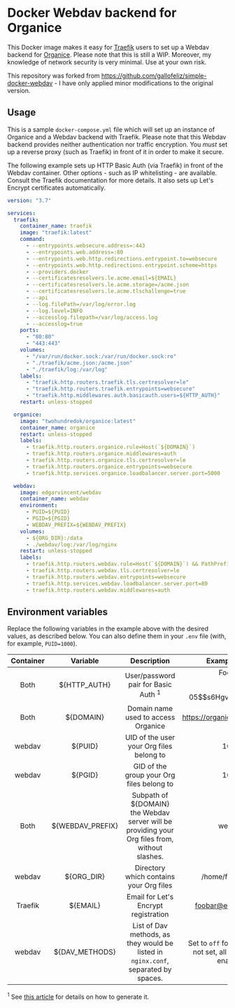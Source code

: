 # Docker Webdav backend for Organice

This Docker image makes it easy for [Traefik](https://traefik.io) users to set up a Webdav backend for [Organice](https://organice.200ok.ch).
Please note that this is still a WIP. Moreover, my knowledge of network security is very minimal. Use at your own risk.

This repository was forked from https://github.com/gallofeliz/simple-docker-webdav - I have only applied minor modifications to the original version.

## Usage

This is a sample `docker-compose.yml` file which will set up an instance of Organice and a Webdav backend with Traefik.
Please note that this Webdav backend provides neither authentication nor traffic encryption. You _must_ set up a reverse proxy (such as Traefik) in front of it in order to make it secure.

The following example sets up HTTP Basic Auth (via Traefik) in front of the Webdav container. Other options - such as IP whitelisting - are available.
Consult the Traefik documentation for more details.
It also sets up Let's Encrypt certificates automatically.

```yaml
version: "3.7"

services:
  traefik:
    container_name: traefik
    image: "traefik:latest"
    command:
      - --entrypoints.websecure.address=:443
      - --entrypoints.web.address=:80
      - --entrypoints.web.http.redirections.entrypoint.to=websecure
      - --entrypoints.web.http.redirections.entrypoint.scheme=https
      - --providers.docker
      - --certificatesresolvers.le.acme.email=${EMAIL}
      - --certificatesresolvers.le.acme.storage=/acme.json
      - --certificatesresolvers.le.acme.tlschallenge=true
      - --api
      - --log.filePath=/var/log/error.log
      - --log.level=INFO
      - --accesslog.filepath=/var/log/access.log
      - --accesslog=true
    ports:
      - "80:80"
      - "443:443"
    volumes:
      - "/var/run/docker.sock:/var/run/docker.sock:ro"
      - "./traefik/acme.json:/acme.json"
      - "./traefik/log:/var/log"
    labels:
      - "traefik.http.routers.traefik.tls.certresolver=le"
      - "traefik.http.routers.traefik.entrypoints=websecure"
      - "traefik.http.middlewares.auth.basicauth.users=${HTTP_AUTH}"
    restart: unless-stopped

  organice:
    image: "twohundredok/organice:latest"
    container_name: organice
    restart: unless-stopped
    labels:
      - traefik.http.routers.organice.rule=Host(`${DOMAIN}`)
      - traefik.http.routers.organice.middlewares=auth
      - traefik.http.routers.organice.tls.certresolver=le
      - traefik.http.routers.organice.entrypoints=websecure
      - traefik.http.services.organice.loadbalancer.server.port=5000

  webdav:
    image: edgarvincent/webdav
    container_name: webdav
    environment:
      - PUID=${PUID}
      - PGID=${PGID}
      - WEBDAV_PREFIX=${WEBDAV_PREFIX}
    volumes:
      - ${ORG_DIR}:/data
      - ./webdav/log:/var/log/nginx
    restart: unless-stopped
    labels:
      - traefik.http.routers.webdav.rule=Host(`${DOMAIN}`) && PathPrefix(`/${WEBDAV_PREFIX}`)
      - traefik.http.routers.webdav.tls.certresolver=le
      - traefik.http.routers.webdav.entrypoints=websecure
      - traefik.http.services.webdav.loadbalancer.server.port=80
      - traefik.http.routers.webdav.middlewares=auth
```

## Environment variables

Replace the following variables in the example above with the desired values, as described below. You can also define them in your `.env` file (with, for example, `PUID=1000`).

| Container | Variable          | Description                                                                                     | Example value                                                    |
| :-------: | :---------------: | :--------------------------------------------------------------------------------:              | :--------------------------------------------------------------: |
| Both      | \${HTTP_AUTH}     | User/password pair for Basic Auth <sup>1</sup>                                                  | Foobar:$$2y$$05\$\$s6HgvuWptDeM9I...                             |
| Both      | \${DOMAIN}        | Domain name used to access Organice                                                             | https://organice.myserver.org                                    |
| webdav    | \${PUID}          | UID of the user your Org files belong to                                                        | 1000                                                             |
| webdav    | \${PGID}          | GID of the group your Org files belong to                                                       | 1000                                                             |
| Both      | \${WEBDAV_PREFIX} | Subpath of ${DOMAIN} the Webdav server will be providing your Org files from, without slashes. | webdav                                                           |
| webdav    | \${ORG_DIR}       | Directory which contains your Org files                                                         | /home/foobar/Org                                                 |
| Traefik   | \${EMAIL}         | Email for Let's Encrypt registration                                                            | foobar@example.com                                               |
| webdav    | \${DAV_METHODS}   | List of Dav methods, as they would be listed in `nginx.conf`, separated by spaces.              | Set to `off` for read-only. If not set, all methods are enabled. |

<sup>1</sup> See [this article](https://medium.com/@techupbusiness/add-basic-authentication-in-docker-compose-files-with-traefik-34c781234970) for details on how to generate it.
